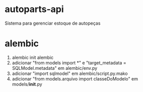# autoparts-api
Sistema para gerenciar estoque de autopeças

# alembic
1. alembic init alembic
2. adicionar "from models import *" e "target_metadata = SQLModel.metadata" em alembic/env.py
3. adicionar "import sqlmodel" em alembic/script.py.mako
4. adicionar "from models.arquivo import classeDoModelo" em models/__init__.py